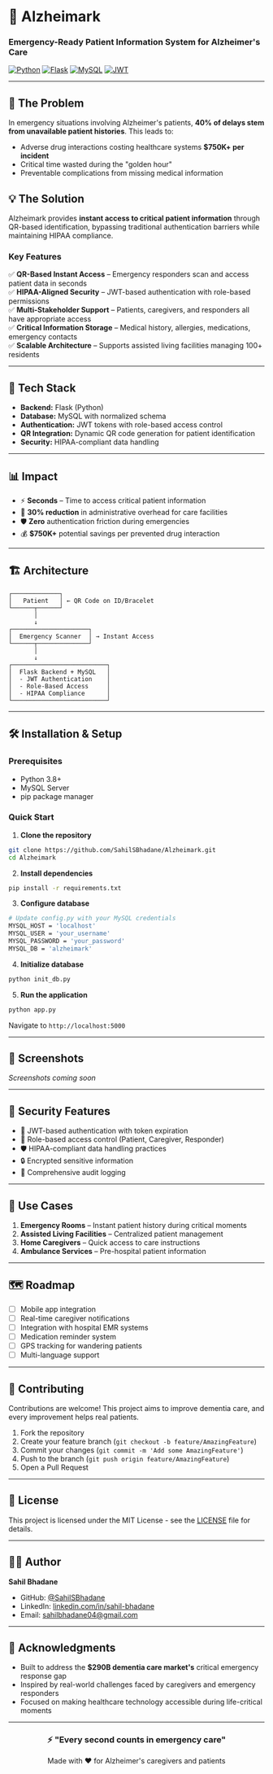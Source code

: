 # 🧠 Alzheimark

### Emergency-Ready Patient Information System for Alzheimer's Care

[![Python](https://img.shields.io/badge/Python-3776AB?style=flat&logo=python&logoColor=white)]()
[![Flask](https://img.shields.io/badge/Flask-000000?style=flat&logo=flask&logoColor=white)]()
[![MySQL](https://img.shields.io/badge/MySQL-4479A1?style=flat&logo=mysql&logoColor=white)]()
[![JWT](https://img.shields.io/badge/JWT-000000?style=flat&logo=JSON%20web%20tokens&logoColor=white)]()

---

## 🎯 The Problem

In emergency situations involving Alzheimer's patients, **40% of delays stem from unavailable patient histories**. This leads to:
- Adverse drug interactions costing healthcare systems **$750K+ per incident**
- Critical time wasted during the "golden hour"
- Preventable complications from missing medical information

## 💡 The Solution

Alzheimark provides **instant access to critical patient information** through QR-based identification, bypassing traditional authentication barriers while maintaining HIPAA compliance.

### Key Features

✅ **QR-Based Instant Access** – Emergency responders scan and access patient data in seconds  
✅ **HIPAA-Aligned Security** – JWT-based authentication with role-based permissions  
✅ **Multi-Stakeholder Support** – Patients, caregivers, and responders all have appropriate access  
✅ **Critical Information Storage** – Medical history, allergies, medications, emergency contacts  
✅ **Scalable Architecture** – Supports assisted living facilities managing 100+ residents  

---

## 🚀 Tech Stack

- **Backend:** Flask (Python)
- **Database:** MySQL with normalized schema
- **Authentication:** JWT tokens with role-based access control
- **QR Integration:** Dynamic QR code generation for patient identification
- **Security:** HIPAA-compliant data handling

---

## 📊 Impact

- ⚡ **Seconds** – Time to access critical patient information
- 🏥 **30% reduction** in administrative overhead for care facilities
- 🛡️ **Zero** authentication friction during emergencies
- 💰 **$750K+** potential savings per prevented drug interaction

---

## 🏗️ Architecture
```
┌─────────────┐
│   Patient   │ ← QR Code on ID/Bracelet
└──────┬──────┘
       │
       ↓
┌─────────────────────┐
│  Emergency Scanner  │ → Instant Access
└──────┬──────────────┘
       │
       ↓
┌──────────────────────────┐
│  Flask Backend + MySQL   │
│  - JWT Authentication    │
│  - Role-Based Access     │
│  - HIPAA Compliance      │
└──────────────────────────┘
```

---

## 🛠️ Installation & Setup

### Prerequisites
- Python 3.8+
- MySQL Server
- pip package manager

### Quick Start

1. **Clone the repository**
```bash
git clone https://github.com/SahilSBhadane/Alzheimark.git
cd Alzheimark
```

2. **Install dependencies**
```bash
pip install -r requirements.txt
```

3. **Configure database**
```bash
# Update config.py with your MySQL credentials
MYSQL_HOST = 'localhost'
MYSQL_USER = 'your_username'
MYSQL_PASSWORD = 'your_password'
MYSQL_DB = 'alzheimark'
```

4. **Initialize database**
```bash
python init_db.py
```

5. **Run the application**
```bash
python app.py
```

Navigate to `http://localhost:5000`

---

## 📸 Screenshots

<!-- Add screenshots here when available -->
_Screenshots coming soon_

---

## 🔐 Security Features

- 🔑 JWT-based authentication with token expiration
- 👥 Role-based access control (Patient, Caregiver, Responder)
- 🛡️ HIPAA-compliant data handling practices
- 🔒 Encrypted sensitive information
- 📝 Comprehensive audit logging

---

## 🎯 Use Cases

1. **Emergency Rooms** – Instant patient history during critical moments
2. **Assisted Living Facilities** – Centralized patient management
3. **Home Caregivers** – Quick access to care instructions
4. **Ambulance Services** – Pre-hospital patient information

---

## 🗺️ Roadmap

- [ ] Mobile app integration
- [ ] Real-time caregiver notifications
- [ ] Integration with hospital EMR systems
- [ ] Medication reminder system
- [ ] GPS tracking for wandering patients
- [ ] Multi-language support

---

## 🤝 Contributing

Contributions are welcome! This project aims to improve dementia care, and every improvement helps real patients.

1. Fork the repository
2. Create your feature branch (`git checkout -b feature/AmazingFeature`)
3. Commit your changes (`git commit -m 'Add some AmazingFeature'`)
4. Push to the branch (`git push origin feature/AmazingFeature`)
5. Open a Pull Request

---

## 📄 License

This project is licensed under the MIT License - see the [LICENSE](LICENSE) file for details.

---

## 👨‍💻 Author

**Sahil Bhadane**  
- GitHub: [@SahilSBhadane](https://github.com/SahilSBhadane)
- LinkedIn: [linkedin.com/in/sahil-bhadane](https://www.linkedin.com/in/sahil-bhadane)
- Email: sahilbhadane04@gmail.com

---

## 🙏 Acknowledgments

- Built to address the **$290B dementia care market's** critical emergency response gap
- Inspired by real-world challenges faced by caregivers and emergency responders
- Focused on making healthcare technology accessible during life-critical moments

---

<div align="center">

### ⚡ "Every second counts in emergency care"

Made with ❤️ for Alzheimer's caregivers and patients

</div>
